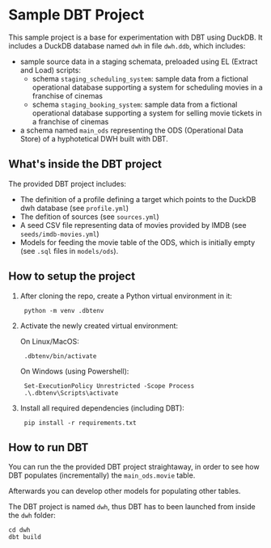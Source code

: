 # Sample DBT Project

This sample project is a base for experimentation with DBT using DuckDB. It includes a DuckDB database named `dwh` in file `dwh.ddb`, which includes:
- sample source data in a staging schemata, preloaded using EL (Extract and Load) scripts:
    - schema `staging_scheduling_system`: sample data from a fictional operational database supporting a system for scheduling movies in a franchise of cinemas
    - schema `staging_booking_system`: sample data from a fictional operational database supporting a system for selling movie tickets in a franchise of cinemas
- a schema named `main_ods` representing the ODS (Operational Data Store) of a hyphotetical DWH built with DBT.

## What's inside the DBT project

The provided DBT project includes:
- The definition of a profile defining a target which points to the DuckDB dwh database (see `profile.yml`)
- The defition of sources (see `sources.yml`)
- A seed CSV file representing data of movies provided by IMDB (see `seeds/imdb-movies.yml`)
- Models for feeding the movie table of the ODS, which is initially empty (see `.sql` files in `models/ods`).


## How to setup the project

1. After cloning the repo, create a Python virtual environment in it:

        python -m venv .dbtenv

2. Activate the newly created virtual environment:

    On Linux/MacOS:

        .dbtenv/bin/activate

    On Windows (using Powershell):

        Set-ExecutionPolicy Unrestricted -Scope Process
        .\.dbtenv\Scripts\activate


2. Install all required dependencies (including DBT):

        pip install -r requirements.txt


## How to run DBT

You can run the the provided DBT project straightaway, in order to see how DBT populates (incrementally) the `main_ods.movie` table.

Afterwards you can develop other models for populating other tables.

The DBT project is named `dwh`, thus DBT has to been launched from inside the `dwh` folder:

    cd dwh
    dbt build

